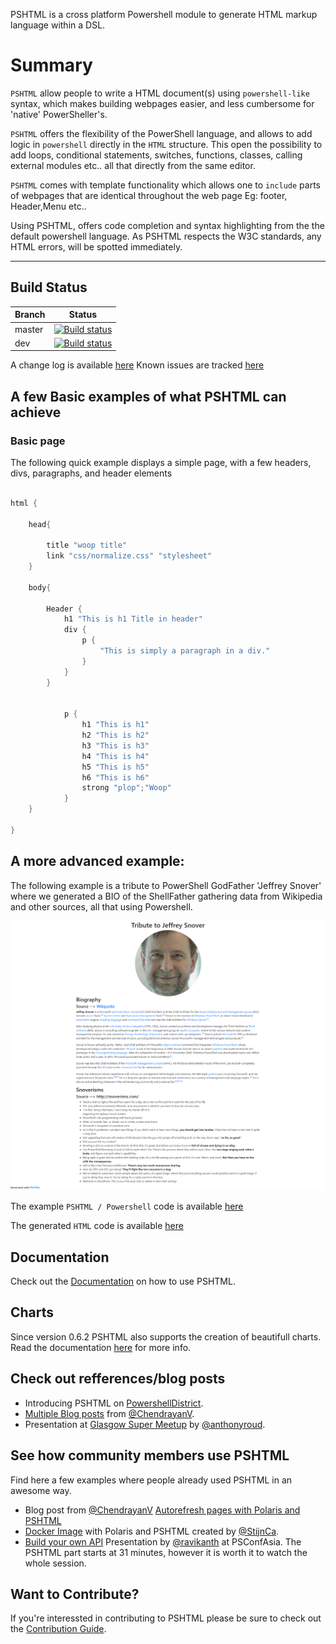 
PSHTML is a cross platform Powershell module to generate HTML markup language within a DSL.

# Summary

`PSHTML` allow people to write a HTML document(s) using `powershell-like` syntax, which makes building webpages easier, and less cumbersome for 'native' PowerSheller's.

`PSHTML` offers the flexibility of the PowerShell language, and allows to add logic in ```powershell``` directly in the ```HTML``` structure. This open the possibility to add loops, conditional statements, switches, functions, classes, calling external modules etc.. all that directly from the same editor.

`PSHTML` comes with template functionality which allows one to `include` parts of webpages that are identical throughout the web page Eg: footer, Header,Menu etc..


Using PSHTML, offers code completion and syntax highlighting from the the default powershell language. As PSHTML respects the W3C standards, any HTML errors, will be spotted immediately.

-----

## Build Status
|Branch|Status|
|---|---|
|master |[![Build status](https://ci.appveyor.com/api/projects/status/tuv9pjxd2bkcgl3x/branch/master?svg=true)](https://ci.appveyor.com/project/Stephanevg/pshtml/branch/master) |
|dev |[![Build status](https://ci.appveyor.com/api/projects/status/tuv9pjxd2bkcgl3x/branch/master?svg=true)](https://ci.appveyor.com/project/Stephanevg/pshtml/branch/dev)|

A change log is available [here](Change_Log.md)
Known issues are tracked [here](Known_Issues.md)

## A few Basic examples of what PSHTML can achieve

### Basic page

The following quick example displays a simple page, with a few headers, divs, paragraphs, and header elements

```Powershell

html {

    head{

        title "woop title"
        link "css/normalize.css" "stylesheet"
    }

    body{

        Header {
            h1 "This is h1 Title in header"
            div {
                p {
                    "This is simply a paragraph in a div."
                }
            }
        }


            p {
                h1 "This is h1"
                h2 "This is h2"
                h3 "This is h3"
                h4 "This is h4"
                h5 "This is h5"
                h6 "This is h6"
                strong "plop";"Woop"
            }
    }

}

```

## A more advanced example:

The following example is a tribute to PowerShell GodFather 'Jeffrey Snover' where we generated a BIO of the ShellFather gathering data from Wikipedia and other sources, all that using Powershell.


![screen shot of PSHTML results](PSHTML/Examples/Example6/tribute_snover.png)

The example ```PSHTML / Powershell``` code is available [here](PSHTML/Examples/Example6/Example6.ps1)

The generated ```HTML``` code is available [here](PSHTML/Examples/Example6/Example6.html)

## Documentation

Check out the [Documentation](docs/_HowToUsePSHTML.md) on how to use PSHTML.

## Charts

Since version 0.6.2 PSHTML also supports the creation of beautifull charts. Read the documentation [here](docs/Charts.md) for more info.

## Check out refferences/blog posts

- Introducing PSHTML on [PowershellDistrict](http://powershelldistrict.com/introducing-pshtml/).
- [Multiple Blog posts](https://chen.about-powershell.com/) from [@ChendrayanV](https://twitter.com/ChendrayanV).
- Presentation at [Glasgow Super Meetup](https://youtu.be/QS_gppC5UWQ?t=6246) by [@anthonyroud](https://twitter.com/anthonyroud).

## See how community members use PSHTML

Find here a few examples where people already used PSHTML in an awesome way.

- Blog post from [@ChendrayanV](https://twitter.com/ChendrayanV) [Autorefresh pages with Polaris and PSHTML](https://chen.about-powershell.com/2018/10/auto-refresh-polaris-page-to-retrieve-status-using-pshtml/)
- [Docker Image](https://hub.docker.com/r/stijnc/pshtml/tags/) with Polaris and PSHTML created by [@StijnCa](https://twitter.com/StijnCa).
- [Build your own API](https://livestream.com/accounts/26955461/PSConfAsia/videos/182130806) Presentation by [@ravikanth](https://twitter.com/ravikanth) at PSConfAsia. The PSHTML part starts at 31 minutes, however it is worth it to watch the whole session.

## Want to Contribute?

If you're interessted in contributing to PSHTML please be sure to check out the [Contribution Guide](CONTRIBUTING.md).

